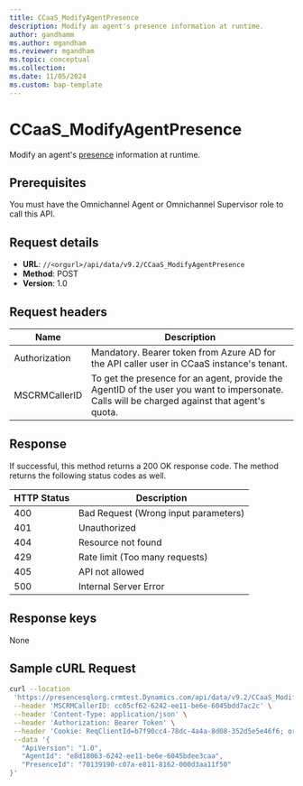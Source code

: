 ```yaml
---
title: CCaaS_ModifyAgentPresence
description: Modify an agent's presence information at runtime.
author: gandhamm
ms.author: mgandham
ms.reviewer: mgandham
ms.topic: conceptual 
ms.collection: 
ms.date: 11/05/2024
ms.custom: bap-template 
---
```



# CCaaS_ModifyAgentPresence

Modify an agent's [presence](/dynamics365/customer-service/use/oc-manage-presence-status?context=/dynamics365/contact-center/context/use-context) information at runtime.

## Prerequisites

You must have the Omnichannel Agent or Omnichannel Supervisor role to call this API.

## Request details
- **URL**: `//<orgurl>/api/data/v9.2/CCaaS_ModifyAgentPresence`
- **Method**: POST
- **Version**: 1.0

## Request headers

| Name           | Description                                                                                                      |
|-------------------|------------------------------------------------------------------------------------------------------------------|
| Authorization     | Mandatory. Bearer token from Azure AD for the API caller user in CCaaS instance's tenant.                        |
| MSCRMCallerID     | To get the presence for an agent, provide the AgentID of the user you want to impersonate. Calls will be charged against that agent's quota. |


## Response

If successful, this method returns a 200 OK response code. The method returns the following status codes as well.

| HTTP Status | Description                        |
|-------------|---------------------------------------|
| 400         | Bad Request (Wrong input parameters)  |
| 401         | Unauthorized                          |
| 404         | Resource not found                    |
| 429         | Rate limit (Too many requests)        |
| 405         | API not allowed                       |
| 500         | Internal Server Error                 |

## Response keys

None

## Sample cURL Request

```bash
curl --location 
 'https://presencesqlorg.crmtest.Dynamics.com/api/data/v9.2/CCaaS_ModifyAgentPresence' \
 --header 'MSCRMCallerID: cc05cf62-6242-ee11-be6e-6045bdd7ac2c' \
 --header 'Content-Type: application/json' \
 --header 'Authorization: Bearer Token' \
 --header 'Cookie: ReqClientId=b7f90cc4-78dc-4a4a-8d08-352d5e5e46f6; orgId=f676e8ea-5e42-ee11-94d0-000d3a8cbde5' \
 --data '{
   "ApiVersion": "1.0",
   "AgentId": "e8d18063-6242-ee11-be6e-6045bdee3caa",
   "PresenceId": "70139190-c07a-e811-8162-000d3aa11f50"
}'
```